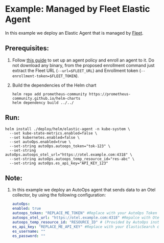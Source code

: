 # Example: Managed by Fleet Elastic Agent

In this example we deploy an Elastic Agent that is managed by [Fleet](https://www.elastic.co/guide/en/fleet/current/manage-agents-in-fleet.html).

## Prerequisites:
1. Follow [this guide](https://www.elastic.co/guide/en/fleet/current/install-fleet-managed-elastic-agent.html#elastic-agent-installation-steps) to set up an agent policy and enroll an agent to it. Do not download any binary, from the proposed enrollment command just extract the Fleet URL (`--url=$FLEET_URL`) and Enrollment token (`--enrollment-token=$FLEET_TOKEN`).

2. Build the dependencies of the Helm chart
    ```console
    helm repo add prometheus-community https://prometheus-community.github.io/helm-charts
    helm dependency build ../../
    ```

## Run:

```console
helm install ./deploy/helm/elastic-agent -n kube-system \
  --set kube-state-metrics.enabled=false \
  --set kubernetes.enabled=false \
  --set autoOps.enabled=true \
  --set-string autoOps.autoops_token="tok-123" \
  --set-string autoOps.autoops_otel_url="https://otel.example.com:4318" \
  --set-string autoOps.autoops_temp_resource_id="res-abc" \
  --set-string autoOps.es_api_key="API_KEY_123"

```

## Note:

1. In this example we deploy an AutoOps agent that sends data to an Otel collector, by using the following configuration:
    ```yaml
    autoOps:
    enabled: true
    autoops_token: "REPLACE_ME_TOKEN" #Replace with your AutoOps Token (Provided by AutoOps installation wizard)
    autoops_otel_url: "https://otel.example.com:4318" #Repalce with Otel collector URL (Provided by AutoOps installation wizard)
    autoops_temp_resource_id: "RESOURCE_ID" # (Provided by AutoOps installation wizard)
    es_api_key: "REPLACE_ME_API_KEY" #Replace with your ElasticSearch cluster's API_KEY
    es_username: ""
    es_password: ""
    ```
